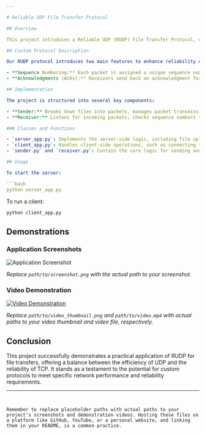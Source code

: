 ```yaml
---

# Reliable UDP File Transfer Protocol

## Overview

This project introduces a Reliable UDP (RUDP) File Transfer Protocol, engineered to provide a dependable method for file transmission over networks. Leveraging the simplicity of UDP, the protocol incorporates features to ensure the reliable delivery of files, addressing the inherent unreliability of UDP without the overhead of TCP. This implementation is particularly suited for environments where lightweight data transfer or high throughput is critical.

## Custom Protocol Description

Our RUDP protocol introduces two main features to enhance reliability over UDP:

- **Sequence Numbering:** Each packet is assigned a unique sequence number, ensuring that data can be reassembled in the correct order despite the unordered nature of UDP.
- **Acknowledgments (ACKs):** Receivers send back an acknowledgment for each packet received. Senders use these ACKs to verify delivery and resend packets as necessary.

## Implementation

The project is structured into several key components:

- **Sender:** Breaks down files into packets, manages packet transmission, and handles ACKs to ensure all packets are successfully delivered.
- **Receiver:** Listens for incoming packets, checks sequence numbers to assemble the file in order, and sends ACKs for received packets.

### Classes and Functions

- `server_app.py`: Implements the server-side logic, including file upload, download, and deletion functionalities.
- `client_app.py`: Handles client-side operations, such as connecting to the server and initiating file transfers.
- `sender.py` and `receiver.py`: Contain the core logic for sending and receiving files over RUDP.

## Usage

To start the server:

```bash
python server_app.py
```

To run a client:

```bash
python client_app.py
```

## Demonstrations

### Application Screenshots

![Application Screenshot](path/to/screenshot.png)

*Replace `path/to/screenshot.png` with the actual path to your screenshot.*

### Video Demonstration

[![Video Demonstration](path/to/video_thumbnail.png)](path/to/video.mp4)

*Replace `path/to/video_thumbnail.png` and `path/to/video.mp4` with actual paths to your video thumbnail and video file, respectively.*

## Conclusion

This project successfully demonstrates a practical application of RUDP for file transfers, offering a balance between the efficiency of UDP and the reliability of TCP. It stands as a testament to the potential for custom protocols to meet specific network performance and reliability requirements.

---
```


Remember to replace placeholder paths with actual paths to your project's screenshots and demonstration videos. Hosting these files on a platform like GitHub, YouTube, or a personal website, and linking them in your README, is a common practice.
